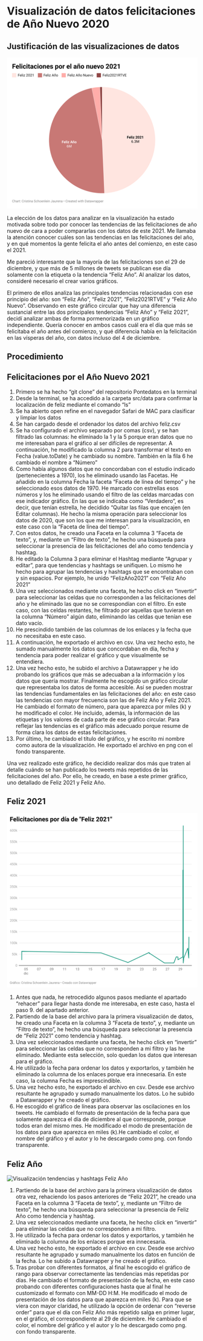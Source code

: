 # Visualización de datos felicitaciones de Año Nuevo 2020

## Justificación de las visualizaciones de datos

![Visualización felicitación del año nuevo 2020](/imagenes-datawrapper/grafico-felicitaciones.png)

La elección de los datos para analizar en la visualización ha estado motivada sobre todo por conocer las tendencias de las felicitaciones de año nuevo de cara a poder compararlas con los datos de este 2021. Me llamaba la atención conocer cuáles son las tendencias en las felicitaciones del año, y en qué momentos la gente felicita el año antes del comienzo, en este caso el 2021. 

Me pareció interesante que la mayoría de las felicitaciones son el 29 de diciembre, y que más de 5 millones de tweets se publican ese día solamente con la etiqueta o la tendencia “Feliz Año”. Al analizar los datos, consideré necesario el crear varios gráficos. 

El primero de ellos analiza las principales tendencias relacionadas con ese principio del año: son “Feliz Año”, “Feliz 2021”, “Feliz2021RTVE” y “Feliz Año Nuevo”. Observando en este gráfico circular que hay una diferencia sustancial entre las dos principales tendencias “Feliz Año” y “Feliz 2021”, decidí analizar ambas de forma pormenorizada en un gráfico independiente. Quería conocer en ambos casos cuál era el día que más se felicitaba el año antes del comienzo, y qué diferencia había en la felicitación en las vísperas del año, con datos incluso del 4 de diciembre. 

## Procedimiento

## Felicitaciones por el Año Nuevo 2021
1. Primero se ha hecho “git clone” del repositorio Pontedatos en la terminal
2. Desde la terminal, se ha accedido a la carpeta src/data para confirmar la localización de feliz mediante el comando “ls”
3. Se ha abierto open refine en el navegador Safari de MAC para clasificar y limpiar los datos
4. Se han cargado desde el ordenador los datos del archivo feliz.csv
5. Se ha configurado el archivo separado por comas (csv), y se han filtrado las columnas: he eliminado la 1 y la 5 porque eran datos que no me interesaban para el gráfico al ser difíciles de representar. A continuación, he modificado la columna 2 para transformar el texto en Fecha (value.toDate) y he cambiado su nombre. También en la fila 6 he cambiado el nombre a “Número”
6. Como había algunos datos que no concordaban con el estudio indicado (pertenecientes a 1970), los he eliminado usando las Facetas. He añadido en la columna Fecha la faceta “Faceta de línea del tiempo” y he seleccionado esos datos de 1970. He marcado con estrellas esos números y los he eliminado usando el filtro de las celdas marcadas con ese indicador gráfico. En las que se indicaba como “Verdadero”, es decir, que tenían estrella, he decidido “Quitar las filas que encajen (en Editar columnas). He hecho la misma operación para seleccionar los datos de 2020, que son los que me interesan para la visualización, en este caso con la “Faceta de línea del tiempo”.
7. Con estos datos, he creado una Faceta en la columna 3 “Faceta de texto”, y, mediante un “Filtro de texto”, he hecho una búsqueda para seleccionar la presencia de las felicitaciones del año como tendencia y hashtag.
8. He editado la Columna 3 para eliminar el Hashtag mediante “Agrupar y editar”, para que tendencias y hashtags se unifiquen. Lo mismo he hecho para agrupar las tendencias y hashtags que se encontraban con y sin espacios. Por ejemplo, he unido “FelizAño2021” con “Feliz Año 2021”
9. Una vez seleccionados mediante una faceta, he hecho click en “invertir” para seleccionar las celdas que no corresponden a las felicitaciones del año y he eliminado las que no se correspondían con el filtro. En este caso, con las celdas restantes, he filtrado por aquellas que tuvieran en la columna “Número” algún dato, eliminando las celdas que tenían ese dato vacío. 
10. He prescindido también de las columnas de los enlaces y la fecha que no necesitaba en este caso.
11. A continuación, he exportado el archivo en csv. Una vez hecho esto, he sumado manualmente los datos que concordaban en día, fecha y tendencia para poder realizar el gráfico y que visualmente se entendiera. 
12. Una vez hecho esto, he subido el archivo a Datawrapper y he ido probando los gráficos que más se adecuaban a la información y los datos que quería mostrar. Finalmente he escogido un gráfico circular que representaba los datos de forma accesible. Así se pueden mostrar las tendencias fundamentales en las felicitaciones del año: en este caso las tendencias con mayor frecuencia son las de Feliz Año y Feliz 2021. He cambiado el formato de número, para que aparezca por miles (k) y he modificado el color. He incluido, además, la información de las etiquetas y los valores de cada parte de ese gráfico circular. Para reflejar las tendencias es el gráfico más adecuado porque resume de forma clara los datos de estas felicitaciones.
13. Por último, he cambiado el título del gráfico, y he escrito mi nombre como autora de la visualización. He exportado el archivo en png con el fondo transparente.

Una vez realizado este gráfico, he decidido realizar dos más que traten al detalle cuándo se han publicado los tweets más repetidos de las felicitaciones del año. Por ello, he creado, en base a este primer gráfico, uno detallado de Feliz 2021 y Feliz Año. 


## Feliz 2021

![Visualización tendencias y hashtags Feliz 2021](/imagenes-datawrapper/grafico-feliz-2021.png)

1. Antes que nada, he retrocedido algunos pasos mediante el apartado “rehacer” para llegar hasta donde me interesaba, en este caso, hasta el paso 9. del apartado anterior. 
2. Partiendo de la base del archivo para la primera visualización de datos, he creado una Faceta en la columna 3 “Faceta de texto”, y, mediante un “Filtro de texto”, he hecho una búsqueda para seleccionar la presencia de “Feliz 2021” como tendencia y hashtag.
3. Una vez seleccionados mediante una faceta, he hecho click en “invertir” para seleccionar las celdas que no corresponden a mi filtro y las he eliminado. Mediante esta selección, solo quedan los datos que interesan para el gráfico. 
4. He utilizado la fecha para ordenar los datos y exportarlos, y también he eliminado la columna de los enlaces porque era innecesaria. En este caso, la columna Fecha es imprescindible.
5. Una vez hecho esto, he exportado el archivo en csv. Desde ese archivo resultante he agrupado y sumado manualmente los datos. Lo he subido a Datawrapper y he creado el gráfico. 
6. He escogido el gráfico de líneas para observar las oscilaciones en los tweets. He cambiado el formato de presentación de la fecha para que solamente aparezca el día de diciembre al que corresponde, porque todos eran del mismo mes. He modificado el modo de presentación de los datos para que aparezca en miles (k).He cambiado el color, el nombre del gráfico y el autor y lo he descargado como png. con fondo transparente. 

## Feliz Año

![Visualización tendencias y hashtags Feliz Año](/imagenes-datawrapper/grafico-feliz-año.png)

1. Partiendo de la base del archivo para la primera visualización de datos otra vez, rehaciendo los pasos anteriores de “Feliz 2021”, he creado una Faceta en la columna 3 “Faceta de texto”, y, mediante un “Filtro de texto”, he hecho una búsqueda para seleccionar la presencia de Feliz Año como tendencia y hashtag.
2. Una vez seleccionados mediante una faceta, he hecho click en “invertir” para eliminar las celdas que no corresponden a mi filtro.
3. He utilizado la fecha para ordenar los datos y exportarlos, y también he eliminado la columna de los enlaces porque era innecesaria.
4. Una vez hecho esto, he exportado el archivo en csv. Desde ese archivo resultante he agrupado y sumado manualmente los datos en función de la fecha. Lo he subido a Datawrapper y he creado el gráfico. 
5. Tras probar con diferentes formatos, al final he escogido el gráfico de rango para observar correctamente las tendencias más repetidas por días. He cambiado el formato de presentación de la fecha, en este caso probando con diferentes configuraciones hasta que al final he customizado el formato con MM-DD H:M. He modificado el modo de presentación de los datos para que aparezca en miles (k). Para que se viera con mayor claridad, he utilizado la opción de ordenar con “reverse order” para que el día con Feliz Año más repetido salga en primer lugar, en el gráfico, el correspondiente al 29 de diciembre. He cambiado el color, el nombre del gráfico y el autor y lo he descargado como png. con fondo transparente.

